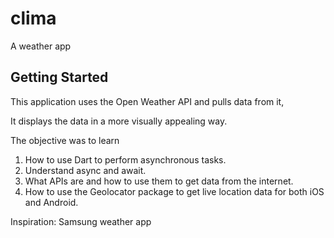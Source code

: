 # clima

A weather app

## Getting Started

This application uses the Open Weather API and pulls data from it, 

It displays the data in a more visually appealing way.

The objective was to learn
  1. How to use Dart to perform asynchronous tasks.
  2. Understand async and await.
  3. What APIs are and how to use them to get data from the internet.
  4. How to use the Geolocator package to get live location data for both iOS and Android.

Inspiration: Samsung weather app
